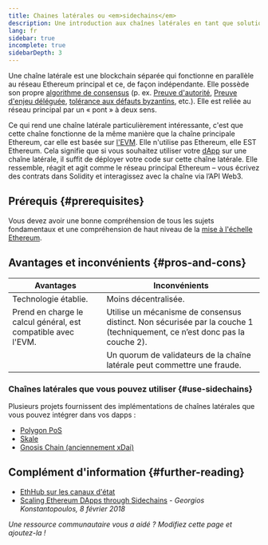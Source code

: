 ```yaml
---
title: Chaines latérales ou <em>sidechains</em>
description: Une introduction aux chaînes latérales en tant que solution de mise à l'échelle actuellement utilisée par la communauté Ethereum.
lang: fr
sidebar: true
incomplete: true
sidebarDepth: 3
---
```


Une chaîne latérale est une blockchain séparée qui fonctionne en parallèle au réseau Ethereum principal et ce, de façon indépendante. Elle possède son propre [algorithme de consensus](/developers/docs/consensus-mechanisms/) (p. ex. [Preuve d'autorité](https://wikipedia.org/wiki/Proof_of_authority), [Preuve d'enjeu déléguée](https://en.bitcoinwiki.org/wiki/DPoS), [tolérance aux défauts byzantins](https://decrypt.co/resources/byzantine-fault-tolerance-what-is-it-explained), etc.). Elle est reliée au réseau principal par un « pont » à deux sens.

Ce qui rend une chaîne latérale particulièrement intéressante, c'est que cette chaîne fonctionne de la même manière que la chaîne principale Ethereum, car elle est basée sur [l'EVM](/developers/docs/evm/). Elle n'utilise pas Ethereum, elle EST Ethereum. Cela signifie que si vous souhaitez utiliser votre [dApp](/developers/docs/dapps/) sur une chaîne latérale, il suffit de déployer votre code sur cette chaîne latérale. Elle ressemble, réagit et agit comme le réseau principal Ethereum – vous écrivez des contrats dans Solidity et interagissez avec la chaîne via l’API Web3.

## Prérequis {#prerequisites}

Vous devez avoir une bonne compréhension de tous les sujets fondamentaux et une compréhension de haut niveau de la [mise à l'échelle Ethereum](/developers/docs/scaling/).

## Avantages et inconvénients {#pros-and-cons}

| Avantages                                                     | Inconvénients                                                                                                             |
| ------------------------------------------------------------- | ------------------------------------------------------------------------------------------------------------------------- |
| Technologie établie.                                          | Moins décentralisée.                                                                                                      |
| Prend en charge le calcul général, est compatible avec l'EVM. | Utilise un mécanisme de consensus distinct. Non sécurisée par la couche 1 (techniquement, ce n’est donc pas la couche 2). |
|                                                               | Un quorum de validateurs de la chaîne latérale peut commettre une fraude.                                                 |

### Chaînes latérales que vous pouvez utiliser {#use-sidechains}

Plusieurs projets fournissent des implémentations de chaînes latérales que vous pouvez intégrer dans vos dapps :

- [Polygon PoS](https://polygon.technology/solutions/polygon-pos)
- [Skale](https://skale.network/)
- [Gnosis Chain (anciennement xDai)](https://www.xdaichain.com/)

## Complément d'information {#further-reading}

- [EthHub sur les canaux d'état](https://docs.ethhub.io/ethereum-roadmap/layer-2-scaling/sidechains/)
- [Scaling Ethereum DApps through Sidechains](https://medium.com/loom-network/dappchains-scaling-ethereum-dapps-through-sidechains-f99e51fff447) _- Georgios Konstantopoulos, 8 février 2018_

_Une ressource communautaire vous a aidé ? Modifiez cette page et ajoutez-la !_
